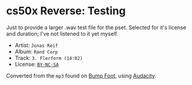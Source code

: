 # cs50x Reverse: Testing

Just to provide a larger .wav test file for the pset. Selected for it's license
and duration; I've not listened to it yet myself.

- Artist:   `Jonas Reif`
- Album:    `Rand Corp`
- Track:    `3. Flerform (14:02)`
- License:  [`BY-NC-SA`][license]

Converted from the `mp3` found on [Bump Foot][bumpfoot], using [Audacity][audacity].


[bumpfoot]: https://www.bumpfoot.net/foot273.html
[license]:  http://creativecommons.org/licenses/by-nc-sa/4.0/
[audacity]: https://www.audacityteam.org
